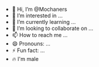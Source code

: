 - 👋 Hi, I’m @Mochaners
- 👀 I’m interested in ...
- 🌱 I’m currently learning ...
- 💞️ I’m looking to collaborate on ...
- 📫 How to reach me ...
- 😄 Pronouns: ...
- ⚡ Fun fact: ...
- 🔥 I'm male

<!---
Mochaners/Mochaners is a ✨ special ✨ repository because its `README.md` (this file) appears on your GitHub profile.
You can click the Preview link to take a look at your changes.
--->
